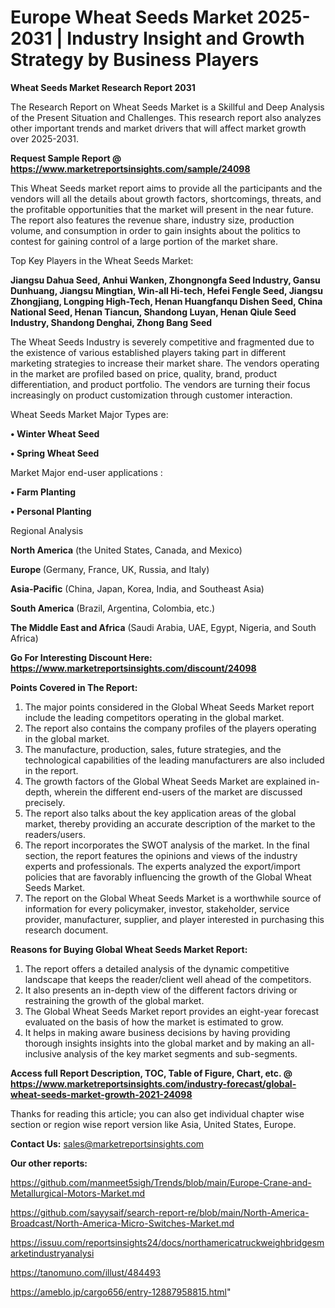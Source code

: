 # Europe Wheat Seeds Market 2025-2031 | Industry Insight and Growth Strategy by Business Players

<strong>Wheat Seeds Market Research Report 2031</strong>

The Research Report on Wheat Seeds Market is a Skillful and Deep Analysis of the Present Situation and Challenges. This research report also analyzes other important trends and market drivers that will affect market growth over 2025-2031.

<strong>Request Sample Report @ <a href=https://www.marketreportsinsights.com/sample/24098>https://www.marketreportsinsights.com/sample/24098</a></strong>

This Wheat Seeds market report aims to provide all the participants and the vendors will all the details about growth factors, shortcomings, threats, and the profitable opportunities that the market will present in the near future. The report also features the revenue share, industry size, production volume, and consumption in order to gain insights about the politics to contest for gaining control of a large portion of the market share.

Top Key Players in the Wheat Seeds Market:

<strong>Jiangsu Dahua Seed, Anhui Wanken, Zhongnongfa Seed Industry, Gansu Dunhuang, Jiangsu Mingtian, Win-all Hi-tech, Hefei Fengle Seed, Jiangsu Zhongjiang, Longping High-Tech, Henan Huangfanqu Dishen Seed, China National Seed, Henan Tiancun, Shandong Luyan, Henan Qiule Seed Industry, Shandong Denghai, Zhong Bang Seed</strong>

The Wheat Seeds Industry is severely competitive and fragmented due to the existence of various established players taking part in different marketing strategies to increase their market share. The vendors operating in the market are profiled based on price, quality, brand, product differentiation, and product portfolio. The vendors are turning their focus increasingly on product customization through customer interaction.

Wheat Seeds Market Major Types are:

<strong>• Winter Wheat Seed

• Spring Wheat Seed</strong>

Market Major end-user applications :

<strong>• Farm Planting

• Personal Planting</strong>

Regional Analysis

</u><strong><b>North America</b></strong> (the United States, Canada, and Mexico)

<strong><b>Europe </b></strong>(Germany, France, UK, Russia, and Italy)

<strong><b>Asia-Pacific</b></strong> (China, Japan, Korea, India, and Southeast Asia)

<strong><b>South America</b></strong> (Brazil, Argentina, Colombia, etc.)

<strong><b>The Middle East and Africa</b></strong> (Saudi Arabia, UAE, Egypt, Nigeria, and South Africa)

<strong>Go For Interesting Discount Here: <a href=https://www.marketreportsinsights.com/discount/24098>https://www.marketreportsinsights.com/discount/24098</a></strong>

<strong>Points Covered in The Report:</strong>
<ol>
  <li>The major points considered in the Global Wheat Seeds Market report include the leading competitors operating in the global market.</li>
  <li>The report also contains the company profiles of the players operating in the global market.</li>
  <li>The manufacture, production, sales, future strategies, and the technological capabilities of the leading manufacturers are also included in the report.</li>
  <li>The growth factors of the Global Wheat Seeds Market are explained in-depth, wherein the different end-users of the market are discussed precisely.</li>
  <li>The report also talks about the key application areas of the global market, thereby providing an accurate description of the market to the readers/users.</li>
  <li>The report incorporates the SWOT analysis of the market. In the final section, the report features the opinions and views of the industry experts and professionals. The experts analyzed the export/import policies that are favorably influencing the growth of the Global Wheat Seeds Market.</li>
  <li>The report on the Global Wheat Seeds Market is a worthwhile source of information for every policymaker, investor, stakeholder, service provider, manufacturer, supplier, and player interested in purchasing this research document.</li>
</ol>
<strong>Reasons for Buying Global Wheat Seeds Market Report:</strong>

<ol>
  <li>The report offers a detailed analysis of the dynamic competitive landscape that keeps the reader/client well ahead of the competitors.</li>
  <li>It also presents an in-depth view of the different factors driving or restraining the growth of the global market.</li>
  <li>The Global Wheat Seeds Market report provides an eight-year forecast evaluated on the basis of how the market is estimated to grow.</li>
  <li>It helps in making aware business decisions by having providing thorough insights insights into the global market and by making an all-inclusive analysis of the key market segments and sub-segments.</li>
</ol>
<strong>Access full Report Description, TOC, Table of Figure, Chart, etc. @ <a href=https://www.marketreportsinsights.com/industry-forecast/global-wheat-seeds-market-growth-2021-24098>https://www.marketreportsinsights.com/industry-forecast/global-wheat-seeds-market-growth-2021-24098</a></strong>


Thanks for reading this article; you can also get individual chapter wise section or region wise report version like Asia, United States, Europe.

<strong>Contact Us:</strong>
sales@marketreportsinsights.com

<strong>Our other reports:</strong>

<a href=https://github.com/manmeet5sigh/Trends/blob/main/Europe-Crane-and-Metallurgical-Motors-Market.md>https://github.com/manmeet5sigh/Trends/blob/main/Europe-Crane-and-Metallurgical-Motors-Market.md</a>

<a href=https://github.com/sayysaif/search-report-re/blob/main/North-America-Broadcast/North-America-Micro-Switches-Market.md>https://github.com/sayysaif/search-report-re/blob/main/North-America-Broadcast/North-America-Micro-Switches-Market.md</a>

<a href=https://issuu.com/reportsinsights24/docs/northamericatruckweighbridgesmarketindustryanalysi>https://issuu.com/reportsinsights24/docs/northamericatruckweighbridgesmarketindustryanalysi</a>

<a href=https://tanomuno.com/illust/484493>https://tanomuno.com/illust/484493</a>

<a href=https://ameblo.jp/cargo656/entry-12887958815.html>https://ameblo.jp/cargo656/entry-12887958815.html</a>"

